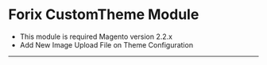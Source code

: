 # Forix CustomTheme Module

* This module is required Magento version 2.2.x
* Add New Image Upload File on Theme Configuration

---


